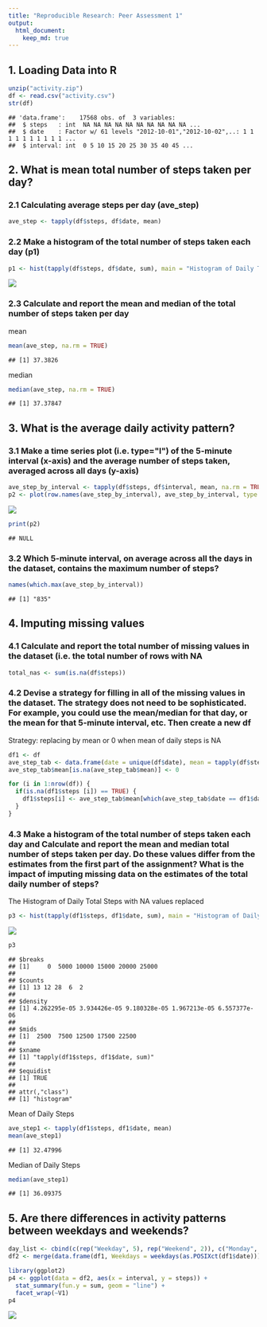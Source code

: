 ```yaml
---
title: "Reproducible Research: Peer Assessment 1"
output: 
  html_document:
    keep_md: true
---
```



## 1. Loading Data into R


```r
unzip("activity.zip")
df <- read.csv("activity.csv")
str(df)
```

```
## 'data.frame':	17568 obs. of  3 variables:
##  $ steps   : int  NA NA NA NA NA NA NA NA NA NA ...
##  $ date    : Factor w/ 61 levels "2012-10-01","2012-10-02",..: 1 1 1 1 1 1 1 1 1 1 ...
##  $ interval: int  0 5 10 15 20 25 30 35 40 45 ...
```

## 2. What is mean total number of steps taken per day?
### 2.1 Calculating average steps per day (ave_step)

```r
ave_step <- tapply(df$steps, df$date, mean)
```
### 2.2 Make a histogram of the total number of steps taken each day (p1)

```r
p1 <- hist(tapply(df$steps, df$date, sum), main = "Histogram of Daily Total Steps")
```

![](PA1_template_files/figure-html/unnamed-chunk-3-1.png)<!-- -->
### 2.3 Calculate and report the mean and median of the total number of steps taken per day
mean

```r
mean(ave_step, na.rm = TRUE)
```

```
## [1] 37.3826
```
median

```r
median(ave_step, na.rm = TRUE)
```

```
## [1] 37.37847
```

## 3. What is the average daily activity pattern?
### 3.1 Make a time series plot (i.e. type="l") of the 5-minute interval (x-axis) and the average number of steps taken, averaged across all days (y-axis)

```r
ave_step_by_interval <- tapply(df$steps, df$interval, mean, na.rm = TRUE)
p2 <- plot(row.names(ave_step_by_interval), ave_step_by_interval, type = "l", xlab = "Interval", ylab = "Steps")
```

![](PA1_template_files/figure-html/unnamed-chunk-6-1.png)<!-- -->

```r
print(p2)
```

```
## NULL
```

### 3.2 Which 5-minute interval, on average across all the days in the dataset, contains the maximum number of steps?

```r
names(which.max(ave_step_by_interval))
```

```
## [1] "835"
```

## 4. Imputing missing values

### 4.1 Calculate and report the total number of missing values in the dataset (i.e. the total number of rows with  NA


```r
total_nas <- sum(is.na(df$steps))
```
### 4.2 Devise a strategy for filling in all of the missing values in the dataset. The strategy does not need to be sophisticated. For example, you could use the mean/median for that day, or the mean for that 5-minute interval, etc. Then create a new df

Strategy: replacing by mean or 0 when mean of daily steps is NA

```r
df1 <- df
ave_step_tab <- data.frame(date = unique(df$date), mean = tapply(df$steps, df$date, mean, rm.na = TRUE))
ave_step_tab$mean[is.na(ave_step_tab$mean)] <- 0

for (i in 1:nrow(df)) {
  if(is.na(df1$steps [i]) == TRUE) {
    df1$steps[i] <- ave_step_tab$mean[which(ave_step_tab$date == df1$date[i])]
  }
}
```
### 4.3 Make a histogram of the total number of steps taken each day and Calculate and report the mean and median total number of steps taken per day. Do these values differ from the estimates from the first part of the assignment? What is the impact of imputing missing data on the estimates of the total daily number of steps?

The Histogram of Daily Total Steps with NA values replaced

```r
p3 <- hist(tapply(df1$steps, df1$date, sum), main = "Histogram of Daily Total Steps")
```

![](PA1_template_files/figure-html/unnamed-chunk-10-1.png)<!-- -->

```r
p3
```

```
## $breaks
## [1]     0  5000 10000 15000 20000 25000
## 
## $counts
## [1] 13 12 28  6  2
## 
## $density
## [1] 4.262295e-05 3.934426e-05 9.180328e-05 1.967213e-05 6.557377e-06
## 
## $mids
## [1]  2500  7500 12500 17500 22500
## 
## $xname
## [1] "tapply(df1$steps, df1$date, sum)"
## 
## $equidist
## [1] TRUE
## 
## attr(,"class")
## [1] "histogram"
```
Mean of Daily Steps

```r
ave_step1 <- tapply(df1$steps, df1$date, mean)
mean(ave_step1)
```

```
## [1] 32.47996
```
Median of Daily Steps

```r
median(ave_step1)
```

```
## [1] 36.09375
```

## 5. Are there differences in activity patterns between weekdays and weekends?

```r
day_list <- cbind(c(rep("Weekday", 5), rep("Weekend", 2)), c("Monday", "Tuesday", "Wednesday", "Thursday", "Friday", "Saturday", "Sunday"))
df2 <- merge(data.frame(df1, Weekdays = weekdays(as.POSIXct(df1$date))), day_list, by.x = "Weekdays", by.y = "V2")

library(ggplot2)
p4 <- ggplot(data = df2, aes(x = interval, y = steps)) +
  stat_summary(fun.y = sum, geom = "line") +
  facet_wrap(~V1)
p4
```

![](PA1_template_files/figure-html/unnamed-chunk-13-1.png)<!-- -->

